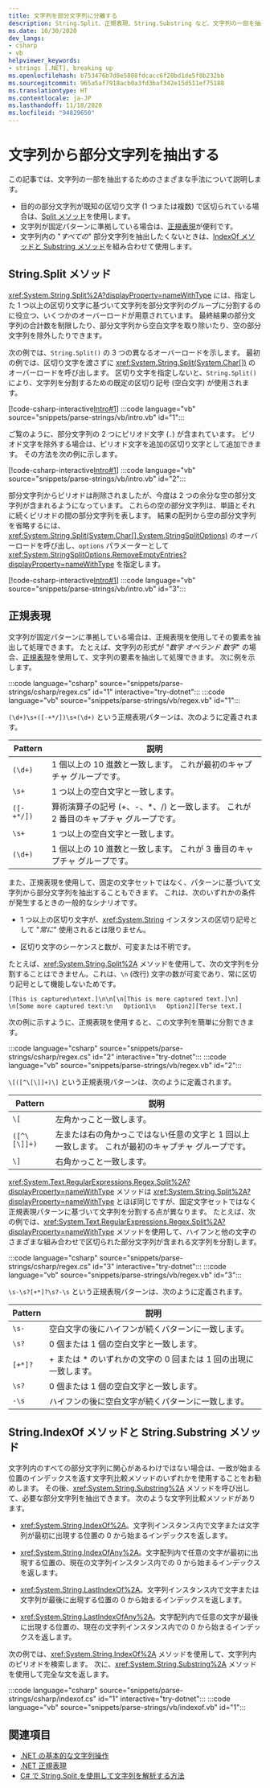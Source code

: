 ```yaml
---
title: 文字列を部分文字列に分離する
description: String.Split、正規表現、String.Substring など、文字列の一部を抽出するさまざまな手法について説明します。
ms.date: 10/30/2020
dev_langs:
- csharp
- vb
helpviewer_keywords:
- strings [.NET], breaking up
ms.openlocfilehash: b753476b7d8e5808fdcacc6f28bd1de5f8b232bb
ms.sourcegitcommit: 965a5af7918acb0a3fd3baf342e15d511ef75188
ms.translationtype: HT
ms.contentlocale: ja-JP
ms.lasthandoff: 11/18/2020
ms.locfileid: "94829650"
---
```

# <a name="extract-substrings-from-a-string"></a>文字列から部分文字列を抽出する

この記事では、文字列の一部を抽出するためのさまざまな手法について説明します。

- 目的の部分文字列が既知の区切り文字 (1 つまたは複数) で区切られている場合は、[Split メソッド](#stringsplit-method)を使用します。
- 文字列が固定パターンに準拠している場合は、[正規表現](#regular-expressions)が便利です。
- 文字列内の "*すべての*" 部分文字列を抽出したくないときは、[IndexOf メソッドと Substring メソッド](#stringindexof-and-stringsubstring-methods)を組み合わせて使用します。

## <a name="stringsplit-method"></a>String.Split メソッド

<xref:System.String.Split%2A?displayProperty=nameWithType> には、指定した 1 つ以上の区切り文字に基づいて文字列を部分文字列のグループに分割するのに役立つ、いくつかのオーバーロードが用意されています。 最終結果の部分文字列の合計数を制限したり、部分文字列から空白文字を取り除いたり、空の部分文字列を除外したりできます。

次の例では、`String.Split()` の 3 つの異なるオーバーロードを示します。 最初の例では、区切り文字を渡さずに <xref:System.String.Split(System.Char[])> のオーバーロードを呼び出します。 区切り文字を指定しないと、`String.Split()` により、文字列を分割するための既定の区切り記号 (空白文字) が使用されます。

[!code-csharp-interactive[Intro#1](snippets/parse-strings/csharp/intro.cs#1)]
:::code language="vb" source="snippets/parse-strings/vb/intro.vb" id="1":::

ご覧のように、部分文字列の 2 つにピリオド文字 (`.`) が含まれています。 ピリオド文字を除外する場合は、ピリオド文字を追加の区切り文字として追加できます。 その方法を次の例に示します。

[!code-csharp-interactive[Intro#1](snippets/parse-strings/csharp/intro.cs#2)]
:::code language="vb" source="snippets/parse-strings/vb/intro.vb" id="2":::

部分文字列からピリオドは削除されましたが、今度は 2 つの余分な空の部分文字列が含まれるようになっています。 これらの空の部分文字列は、単語とそれに続くピリオドの間の部分文字列を表します。 結果の配列から空の部分文字列を省略するには、<xref:System.String.Split(System.Char[],System.StringSplitOptions)> のオーバーロードを呼び出し、`options` パラメーターとして <xref:System.StringSplitOptions.RemoveEmptyEntries?displayProperty=nameWithType> を指定します。

[!code-csharp-interactive[Intro#1](snippets/parse-strings/csharp/intro.cs#3)]
:::code language="vb" source="snippets/parse-strings/vb/intro.vb" id="3":::

## <a name="regular-expressions"></a>正規表現

文字列が固定パターンに準拠している場合は、正規表現を使用してその要素を抽出して処理できます。 たとえば、文字列の形式が "*数字* *オペランド* *数字*" の場合、[正規表現](regular-expressions.md)を使用して、文字列の要素を抽出して処理できます。 次に例を示します。

:::code language="csharp" source="snippets/parse-strings/csharp/regex.cs" id="1" interactive="try-dotnet":::
:::code language="vb" source="snippets/parse-strings/vb/regex.vb" id="1":::

`(\d+)\s+([-+*/])\s+(\d+)` という正規表現パターンは、次のように定義されます。

|Pattern|説明|
|-------------|-----------------|
|`(\d+)`|1 個以上の 10 進数と一致します。 これが最初のキャプチャ グループです。|
|`\s+`|1 つ以上の空白文字と一致します。|
|`([-+*/])`|算術演算子の記号 (+、-、*、/) と一致します。 これが 2 番目のキャプチャ グループです。|
|`\s+`|1 つ以上の空白文字と一致します。|
|`(\d+)`|1 個以上の 10 進数と一致します。 これが 3 番目のキャプチャ グループです。|

また、正規表現を使用して、固定の文字セットではなく、パターンに基づいて文字列から部分文字列を抽出することもできます。 これは、次のいずれかの条件が発生するときの一般的なシナリオです。

- 1 つ以上の区切り文字が、<xref:System.String> インスタンスの区切り記号として "*常に*" 使用されるとは限りません。

- 区切り文字のシーケンスと数が、可変または不明です。

たとえば、<xref:System.String.Split%2A> メソッドを使用して、次の文字列を分割することはできません。これは、`\n` (改行) 文字の数が可変であり、常に区切り記号として機能しないためです。

```text
[This is captured\ntext.]\n\n[\n[This is more captured text.]\n]
\n[Some more captured text:\n   Option1\n   Option2][Terse text.]
```

次の例に示すように、正規表現を使用すると、この文字列を簡単に分割できます。

:::code language="csharp" source="snippets/parse-strings/csharp/regex.cs" id="2" interactive="try-dotnet":::
:::code language="vb" source="snippets/parse-strings/vb/regex.vb" id="2":::

`\[([^\[\]]+)\]` という正規表現パターンは、次のように定義されます。

|Pattern|説明|
|-------------|-----------------|
|`\[`|左角かっこと一致します。|
|`([^\[\]]+)`|左または右の角かっこではない任意の文字と 1 回以上一致します。 これが最初のキャプチャ グループです。|
|`\]`|右角かっこと一致します。|

<xref:System.Text.RegularExpressions.Regex.Split%2A?displayProperty=nameWithType> メソッドは <xref:System.String.Split%2A?displayProperty=nameWithType> とほぼ同じですが、固定文字セットではなく正規表現パターンに基づいて文字列を分割する点が異なります。 たとえば、次の例では、<xref:System.Text.RegularExpressions.Regex.Split%2A?displayProperty=nameWithType> メソッドを使用して、ハイフンと他の文字のさまざまな組み合わせで区切られた部分文字列が含まれる文字列を分割します。

:::code language="csharp" source="snippets/parse-strings/csharp/regex.cs" id="3" interactive="try-dotnet":::
:::code language="vb" source="snippets/parse-strings/vb/regex.vb" id="3":::

`\s-\s?[+*]?\s?-\s` という正規表現パターンは、次のように定義されます。

|Pattern|説明|
|-------------|-----------------|
|`\s-`|空白文字の後にハイフンが続くパターンに一致します。|
|`\s?`|0 個または 1 個の空白文字と一致します。|
|`[+*]?`|\+ または * のいずれかの文字の 0 回または 1 回の出現に一致します。|
|`\s?`|0 個または 1 個の空白文字と一致します。|
|`-\s`|ハイフンの後に空白文字が続くパターンに一致します。|

## <a name="stringindexof-and-stringsubstring-methods"></a>String.IndexOf メソッドと String.Substring メソッド

文字列内のすべての部分文字列に関心があるわけではない場合は、一致が始まる位置のインデックスを返す文字列比較メソッドのいずれかを使用することをお勧めします。 その後、<xref:System.String.Substring%2A> メソッドを呼び出して、必要な部分文字列を抽出できます。 次のような文字列比較メソッドがあります。

- <xref:System.String.IndexOf%2A>。文字列インスタンス内で文字または文字列が最初に出現する位置の 0 から始まるインデックスを返します。

- <xref:System.String.IndexOfAny%2A>。文字配列内で任意の文字が最初に出現する位置の、現在の文字列インスタンス内での 0 から始まるインデックスを返します。

- <xref:System.String.LastIndexOf%2A>。文字列インスタンス内で文字または文字列が最後に出現する位置の 0 から始まるインデックスを返します。

- <xref:System.String.LastIndexOfAny%2A>。文字配列内で任意の文字が最後に出現する位置の、現在の文字列インスタンス内での 0 から始まるインデックスを返します。

次の例では、<xref:System.String.IndexOf%2A> メソッドを使用して、文字列内のピリオドを検索します。 次に、<xref:System.String.Substring%2A> メソッドを使用して完全な文を返します。

:::code language="csharp" source="snippets/parse-strings/csharp/indexof.cs" id="1" interactive="try-dotnet":::
:::code language="vb" source="snippets/parse-strings/vb/indexof.vb" id="1":::

## <a name="see-also"></a>関連項目

- [.NET の基本的な文字列操作](basic-string-operations.md)
- [.NET 正規表現](regular-expressions.md)
- [C# で String.Split を使用して文字列を解析する方法](../../csharp/how-to/parse-strings-using-split.md)
